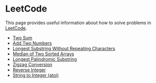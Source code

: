 # LeetCode

This page provides useful information about how to solve problems in [LeetCode].

- [Two Sum](two_sum/README.md)
- [Add Two Numbers](add_two_numbers/README.md)
- [Longest Substring Without Repeating Characters](longest_substring/README.md)
- [Median of Two Sorted Arrays](median_of_two_sorted_arrays/README.md)
- [Longest Palindromic Substring](longest_palindromic_substring/README.md)
- [Zigzag Conversion](zigzag_conversion/README.md)
- [Reverse Integer](reverse_integer/README.md)
- [String to Integer (atoi)](string_to_integer_atoi/README.md)

[LeetCode]: https://leetcode.com/
